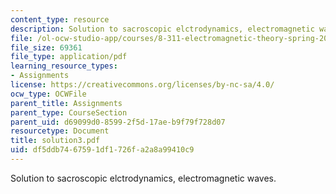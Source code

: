 ```yaml
---
content_type: resource
description: Solution to sacroscopic elctrodynamics, electromagnetic waves.
file: /ol-ocw-studio-app/courses/8-311-electromagnetic-theory-spring-2004/df5ddb7467591df1726fa2a8a99410c9_solution3.pdf
file_size: 69361
file_type: application/pdf
learning_resource_types:
- Assignments
license: https://creativecommons.org/licenses/by-nc-sa/4.0/
ocw_type: OCWFile
parent_title: Assignments
parent_type: CourseSection
parent_uid: d69099d0-8599-2f5d-17ae-b9f79f728d07
resourcetype: Document
title: solution3.pdf
uid: df5ddb74-6759-1df1-726f-a2a8a99410c9
---
```

Solution to sacroscopic elctrodynamics, electromagnetic waves.